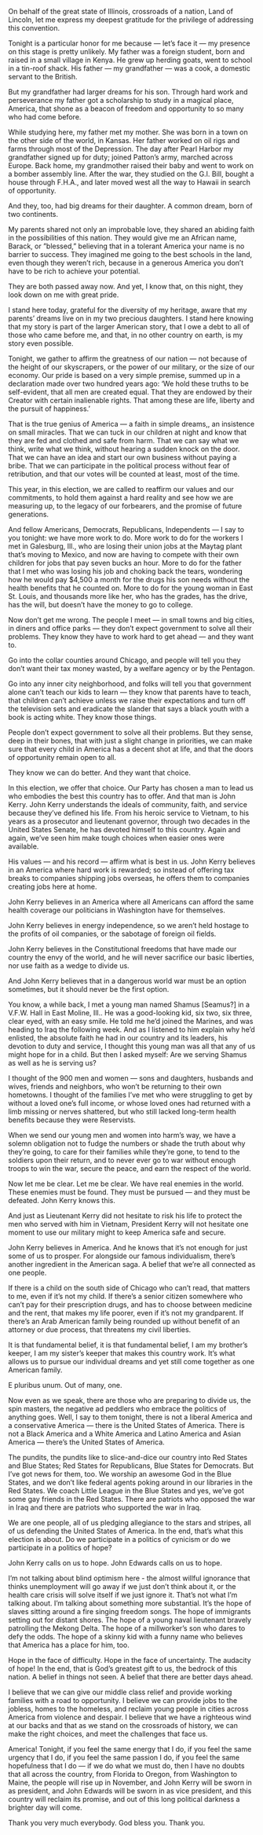 On behalf of the great state of Illinois, crossroads of a nation, Land of Lincoln, let me express my deepest gratitude for the privilege of addressing this convention.

Tonight is a particular honor for me because — let’s face it — my presence on this stage is pretty unlikely. My father was a foreign student, born and raised in a small village in Kenya. He grew up herding goats, went to school in a tin-roof shack. His father — my grandfather — was a cook, a domestic servant to the British.

But my grandfather had larger dreams for his son. Through hard work and perseverance my father got a scholarship to study in a magical place, America, that shone as a beacon of freedom and opportunity to so many who had come before.

While studying here, my father met my mother. She was born in a town on the other side of the world, in Kansas. Her father worked on oil rigs and farms through most of the Depression. The day after Pearl Harbor my grandfather signed up for duty; joined Patton’s army, marched across Europe. Back home, my grandmother raised their baby and went to work on a bomber assembly line. After the war, they studied on the G.I. Bill, bought a house through F.H.A., and later moved west all the way to Hawaii in search of opportunity.

And they, too, had big dreams for their daughter. A common dream, born of two continents.

My parents shared not only an improbable love, they shared an abiding faith in the possibilities of this nation. They would give me an African name, Barack, or ”blessed,” believing that in a tolerant America your name is no barrier to success. They imagined me going to the best schools in the land, even though they weren’t rich, because in a generous America you don’t have to be rich to achieve your potential.

They are both passed away now. And yet, I know that, on this night, they look down on me with great pride.

I stand here today, grateful for the diversity of my heritage, aware that my parents’ dreams live on in my two precious daughters. I stand here knowing that my story is part of the larger American story, that I owe a debt to all of those who came before me, and that, in no other country on earth, is my story even possible.

Tonight, we gather to affirm the greatness of our nation — not because of the height of our skyscrapers, or the power of our military, or the size of our economy. Our pride is based on a very simple premise, summed up in a declaration made over two hundred years ago: ‘We hold these truths to be self-evident, that all men are created equal. That they are endowed by their Creator with certain inalienable rights. That among these are life, liberty and the pursuit of happiness.’

That is the true genius of America — a faith in simple dreams,, an insistence on small miracles. That we can tuck in our children at night and know that they are fed and clothed and safe from harm. That we can say what we think, write what we think, without hearing a sudden knock on the door. That we can have an idea and start our own business without paying a bribe. That we can participate in the political process without fear of retribution, and that our votes will be counted at least, most of the time.

This year, in this election, we are called to reaffirm our values and our commitments, to hold them against a hard reality and see how we are measuring up, to the legacy of our forbearers, and the promise of future generations.

And fellow Americans, Democrats, Republicans, Independents — I say to you tonight: we have more work to do. More work to do for the workers I met in Galesburg, Ill., who are losing their union jobs at the Maytag plant that’s moving to Mexico, and now are having to compete with their own children for jobs that pay seven bucks an hour. More to do for the father that I met who was losing his job and choking back the tears, wondering how he would pay $4,500 a month for the drugs his son needs without the health benefits that he counted on. More to do for the young woman in East St. Louis, and thousands more like her, who has the grades, has the drive, has the will, but doesn’t have the money to go to college.

Now don’t get me wrong. The people I meet — in small towns and big cities, in diners and office parks — they don’t expect government to solve all their problems. They know they have to work hard to get ahead — and they want to.

Go into the collar counties around Chicago, and people will tell you they don’t want their tax money wasted, by a welfare agency or by the Pentagon.

Go into any inner city neighborhood, and folks will tell you that government alone can’t teach our kids to learn — they know that parents have to teach, that children can’t achieve unless we raise their expectations and turn off the television sets and eradicate the slander that says a black youth with a book is acting white. They know those things.

People don’t expect government to solve all their problems. But they sense, deep in their bones, that with just a slight change in priorities, we can make sure that every child in America has a decent shot at life, and that the doors of opportunity remain open to all.

They know we can do better. And they want that choice.

In this election, we offer that choice. Our Party has chosen a man to lead us who embodies the best this country has to offer. And that man is John Kerry. John Kerry understands the ideals of community, faith, and service because they’ve defined his life. From his heroic service to Vietnam, to his years as a prosecutor and lieutenant governor, through two decades in the United States Senate, he has devoted himself to this country. Again and again, we’ve seen him make tough choices when easier ones were available.

His values — and his record — affirm what is best in us. John Kerry believes in an America where hard work is rewarded; so instead of offering tax breaks to companies shipping jobs overseas, he offers them to companies creating jobs here at home.

John Kerry believes in an America where all Americans can afford the same health coverage our politicians in Washington have for themselves.

John Kerry believes in energy independence, so we aren’t held hostage to the profits of oil companies, or the sabotage of foreign oil fields.

John Kerry believes in the Constitutional freedoms that have made our country the envy of the world, and he will never sacrifice our basic liberties, nor use faith as a wedge to divide us.

And John Kerry believes that in a dangerous world war must be an option sometimes, but it should never be the first option.

You know, a while back, I met a young man named Shamus [Seamus?] in a V.F.W. Hall in East Moline, Ill.. He was a good-looking kid, six two, six three, clear eyed, with an easy smile. He told me he’d joined the Marines, and was heading to Iraq the following week. And as I listened to him explain why he’d enlisted, the absolute faith he had in our country and its leaders, his devotion to duty and service, I thought this young man was all that any of us might hope for in a child. But then I asked myself: Are we serving Shamus as well as he is serving us?

I thought of the 900 men and women — sons and daughters, husbands and wives, friends and neighbors, who won’t be returning to their own hometowns. I thought of the families I’ve met who were struggling to get by without a loved one’s full income, or whose loved ones had returned with a limb missing or nerves shattered, but who still lacked long-term health benefits because they were Reservists.

When we send our young men and women into harm’s way, we have a solemn obligation not to fudge the numbers or shade the truth about why they’re going, to care for their families while they’re gone, to tend to the soldiers upon their return, and to never ever go to war without enough troops to win the war, secure the peace, and earn the respect of the world.

Now let me be clear. Let me be clear. We have real enemies in the world. These enemies must be found. They must be pursued — and they must be defeated. John Kerry knows this.

And just as Lieutenant Kerry did not hesitate to risk his life to protect the men who served with him in Vietnam, President Kerry will not hesitate one moment to use our military might to keep America safe and secure.

John Kerry believes in America. And he knows that it’s not enough for just some of us to prosper. For alongside our famous individualism, there’s another ingredient in the American saga. A belief that we’re all connected as one people.

If there is a child on the south side of Chicago who can’t read, that matters to me, even if it’s not my child. If there’s a senior citizen somewhere who can’t pay for their prescription drugs, and has to choose between medicine and the rent, that makes my life poorer, even if it’s not my grandparent. If there’s an Arab American family being rounded up without benefit of an attorney or due process, that threatens my civil liberties.

It is that fundamental belief, it is that fundamental belief, I am my brother’s keeper, I am my sister’s keeper that makes this country work. It’s what allows us to pursue our individual dreams and yet still come together as one American family.

E pluribus unum. Out of many, one.

Now even as we speak, there are those who are preparing to divide us, the spin masters, the negative ad peddlers who embrace the politics of anything goes. Well, I say to them tonight, there is not a liberal America and a conservative America — there is the United States of America. There is not a Black America and a White America and Latino America and Asian America — there’s the United States of America.

The pundits, the pundits like to slice-and-dice our country into Red States and Blue States; Red States for Republicans, Blue States for Democrats. But I’ve got news for them, too. We worship an awesome God in the Blue States, and we don’t like federal agents poking around in our libraries in the Red States. We coach Little League in the Blue States and yes, we’ve got some gay friends in the Red States. There are patriots who opposed the war in Iraq and there are patriots who supported the war in Iraq.

We are one people, all of us pledging allegiance to the stars and stripes, all of us defending the United States of America. In the end, that’s what this election is about. Do we participate in a politics of cynicism or do we participate in a politics of hope?

John Kerry calls on us to hope. John Edwards calls on us to hope.

I’m not talking about blind optimism here - the almost willful ignorance that thinks unemployment will go away if we just don’t think about it, or the health care crisis will solve itself if we just ignore it. That’s not what I’m talking about. I’m talking about something more substantial. It’s the hope of slaves sitting around a fire singing freedom songs. The hope of immigrants setting out for distant shores. The hope of a young naval lieutenant bravely patrolling the Mekong Delta. The hope of a millworker’s son who dares to defy the odds. The hope of a skinny kid with a funny name who believes that America has a place for him, too.

Hope in the face of difficulty. Hope in the face of uncertainty. The audacity of hope! In the end, that is God’s greatest gift to us, the bedrock of this nation. A belief in things not seen. A belief that there are better days ahead.

I believe that we can give our middle class relief and provide working families with a road to opportunity. I believe we can provide jobs to the jobless, homes to the homeless, and reclaim young people in cities across America from violence and despair. I believe that we have a righteous wind at our backs and that as we stand on the crossroads of history, we can make the right choices, and meet the challenges that face us.

America! Tonight, if you feel the same energy that I do, if you feel the same urgency that I do, if you feel the same passion I do, if you feel the same hopefulness that I do — if we do what we must do, then I have no doubts that all across the country, from Florida to Oregon, from Washington to Maine, the people will rise up in November, and John Kerry will be sworn in as president, and John Edwards will be sworn in as vice president, and this country will reclaim its promise, and out of this long political darkness a brighter day will come.

Thank you very much everybody. God bless you. Thank you.